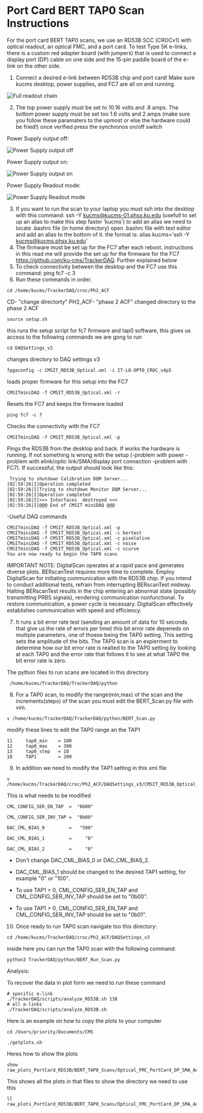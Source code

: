 # Port Card BERT TAP0 Scan Instructions

For the port card BERT TAP0 scans, we use an RD53B SCC (CROCv1) with optical readout, an optical FMC, and a port card.
To test Type 5K e-links, there is a custom red adapter board (with jumpers) that is used to connect a display port (DP) cable on one side and the 15-pin paddle board of the e-link on the other side.

1. Connect a desired e-link between RD53B chip and port card! Make sure kucms desktop, power supplies, and FC7 are all on and running.

![Full readout chain](Full_Readoutchain_with_SMA_cables.jpg)

2. The top power supply must be set to 10.16 volts and .8 amps. The bottom power supply must be set too 1.6 volts and 2 amps (make sure you follow these paramaters to the upmost or else the hardware could be fried!) once verified press the synchronos on/off switch

Power Supply output off:

![Power Supply output off](Power_Supply_output_off.jpg)

 Power Supply output on:

![Power Supply output on](Power_Supply_output_on.jpg)

Power Supply Readout mode:

![Power Supply Readout mode](Power_Supply_Readoutmode.jpg)

3. If you want to run the scan to your laptop you must ssh into the desktop with this command: ssh -Y kucms@kucms-01.phsx.ku.edu (usefull to set up an alias to make this step faster  ‘kucms’)
to add an alias we need to locate .bashrc file (in home directory) open .bashrc file with text editor and add an alias to the bottom of it. the format is: alias kucms='ssh -Y kucms@kucms.phsx.ku.edu'
4. The firmware must be set up for the FC7 after each reboot. instructions in this read me will provide the set up for the firmware for the FC7 https://github.com/ku-cms/TrackerDAQ. Further explained below 
5. To check connectivity between the desktop and the FC7 use this command: ping fc7 -c 3
6. Run these commands in order. 
```
cd /home/kucms/TrackerDAQ/croc/Ph2_ACF
```
 CD- "change directorty" PH2_ACF- "phase 2 ACF"
 changed directory to the phase 2 ACF 
 ```
 source setup.sh
 ```
 this runs the setup script for fc7 firmware and tap0 software, this gives us access to the following commands we are gong to run
 ```
 cd DAQSettings_v3
 ```
 changes directory to DAQ settings v3 

 ```
 fpgaconfig -c CMSIT_RD53B_Optical.xml -i IT-L8-OPTO_CROC_v4p5
 ```
 loads proper firmware for this setup into the FC7

 ```
CMSITminiDAQ -f CMSIT_RD53B_Optical.xml -r
```
Resets the FC7 and keeps the firmware loaded
```
ping fc7 -c 7
```
Checks the connectivity with the FC7
```
CMSITminiDAQ -f CMSIT_RD53B_Optical.xml -p
```

Pings the RD53B from the desktop and back. If works the hardware is running. If not something is wrong with the setup (-problem with power -problem with elink/optic link/SMA/display port connection
-problem with FC7).
 If successful, the output should look like this:

```
 Trying to shutdown Calibration DQM Server...
|02:59:26|I|Operation completed
|02:59:26|I|Trying to shutdown Monitor DQM Server...
|02:59:26|I|Operation completed
|02:59:26|I|>>> Interfaces  destroyed <<<
|02:59:26|I|@@@ End of CMSIT miniDAQ @@@
```
-Useful DAQ commands
```
CMSITminiDAQ -f CMSIT_RD53B_Optical.xml -p
CMSITminiDAQ -f CMSIT_RD53B_Optical.xml -c bertest
CMSITminiDAQ -f CMSIT_RD53B_Optical.xml -c pixelalive
CMSITminiDAQ -f CMSIT_RD53B_Optical.xml -c noise
CMSITminiDAQ -f CMSIT_RD53B_Optical.xml -c scurve
You are now ready to begin the TAP0 scans 
```

IMPORTANT NOTE: DigitalScan operates at a rapid pace and generates diverse plots. BERscanTest requires more time to complete. Employ DigitalScan for initiating communication with the RD53B chip. If you intend to conduct additional tests, refrain from interrupting BERscanTest midway. Halting BERscanTest results in the chip entering an abnormal state (possibly transmitting PRBS signals), rendering communication nonfunctional. To restore communication, a power cycle is necessary. DigitalScan effectively establishes communication with speed and efficiency.

7. It runs a bit error rate test (sending an amount of data for 10 seconds that give us the rate of errors per time) this bit error rate depeneds on mulitple parameters, one of thoese being the TAP0 setting. This setting sets the amplitude of the bits. 
The TAP0 scan is an expierment to determine how our bit error rate is realted to the TAP0 setting by looking at each TAP0 and the error rate that follows it to see at what TAP0 the bit error rate is zero.

The python files to run scans are located in this directory
```
 /home/kucms/TrackerDAQ/TrackerDAQ/python
 ```
 8. For a TAP0 scan, to modify the range(min,max) of the scan and the increments(steps) of the scan you must edit the  BERT_Scan.py file with vim. 
 ```
 v /home/kucms/TrackerDAQ/TrackerDAQ/python/BERT_Scan.py
 ```
 modify these lines to edit the TAP0 range an the TAP1
 ```
 11     tap0_min    = 100
 12     tap0_max    = 300
 13     tap0_step   = 10
 18     TAP1        = 200
 ```
 
9. In addition we need to modify the TAP1 setting in this xml file

 ```
v /home/kucms/TrackerDAQ/croc/Ph2_ACF/DAQSettings_v3/CMSIT_RD53B_Optical_BERT.xml
```

This is what needs to be modified
```
CML_CONFIG_SER_EN_TAP  =  "0b00"

CML_CONFIG_SER_INV_TAP =  "0b00"

DAC_CML_BIAS_0         =   "500"

DAC_CML_BIAS_1         =     "0"

DAC_CML_BIAS_2         =     "0"
```

- Don't change DAC_CML_BIAS_0 or DAC_CML_BIAS_2.

- DAC_CML_BIAS_1 should be changed to the desired TAP1 setting, for example "0" or "100".

- To use TAP1 = 0, CML_CONFIG_SER_EN_TAP and CML_CONFIG_SER_INV_TAP should be set to "0b00".

- To use TAP1 > 0, CML_CONFIG_SER_EN_TAP and CML_CONFIG_SER_INV_TAP should be set to "0b01".


10. Once ready to run TAP0 scan navigate too this directory:
```
cd /home/kucms/TrackerDAQ/croc/Ph2_ACF/DAQSettings_v3
```
inside here you can run the TAP0 scan with the following command:
```
python3 TrackerDAQ/python/BERT_Run_Scan.py
```

Analysis:

To recover the data in plot form we need to run these command 
```
# specific e-link
./TrackerDAQ/scripts/analyze_RD53B.sh 138
# all e-links
./TrackerDAQ/scripts/analyze_RD53B.sh
```
Here is an example on how to copy the plots to your computer 
```
cd /Users/priority/Documents/CMS

./getplots.sh
```
Heres how to show the plots 
```
show raw_plots_PortCard_RD53B/BERT_TAP0_Scans/Optical_FMC_PortCard_DP_SMA_Adapter/elink138_D0_SS0_TAP1_0/*.png
``` 
This shows all the plots in that files to show the directory we need to use this
```
ll raw_plots_PortCard_RD53B/BERT_TAP0_Scans/Optical_FMC_PortCard_DP_SMA_Adapter/
```
